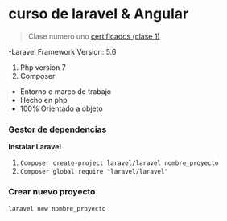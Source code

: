 # curso de laravel & Angular

>Clase numero uno [certificados (clase 1)](https://github.com/soydavidarteaga/curso-laravel-angular/tree/master/certificados%20(clase%201))

-Laravel Framework Version: 5.6

1. Php version 7
2. Composer
- Entorno o marco de trabajo
- Hecho en php
- 100% Orientado a objeto

### Gestor de dependencias
**Instalar Laravel**

1. `Composer create-project laravel/laravel nombre_proyecto`  
2. `Composer global require "laravel/laravel"`

### Crear nuevo proyecto
`laravel new nombre_proyecto`